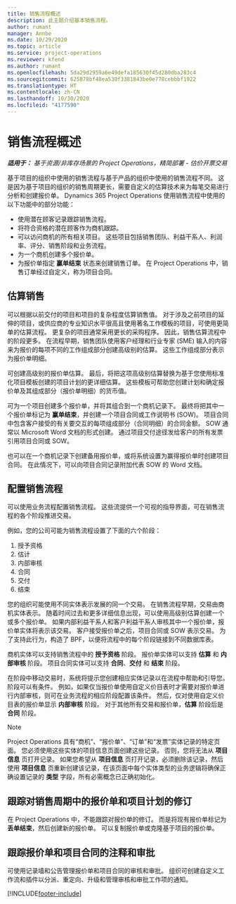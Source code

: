 ```yaml
---
title: 销售流程概述
description: 此主题介绍基本销售流程。
author: rumant
manager: Annbe
ms.date: 10/29/2020
ms.topic: article
ms.service: project-operations
ms.reviewer: kfend
ms.author: rumant
ms.openlocfilehash: 5da29d2959a6e49defa185630f45d280dba283c4
ms.sourcegitcommit: 625878bf48ea530f3381843be0e778cebbbf1922
ms.translationtype: HT
ms.contentlocale: zh-CN
ms.lasthandoff: 10/30/2020
ms.locfileid: "4177590"
---
```

# <a name="sales-process-overview"></a>销售流程概述

_**适用于：** 基于资源/非库存场景的 Project Operations，精简部署 - 估价开票交易_

基于项目的组织中使用的销售流程与基于产品的组织中使用的销售流程不同。 这是因为基于项目的组织的销售周期更长，需要自定义的估算技术来为每笔交易进行分析和创建报价单。 Dynamics 365 Project Operations 使用销售流程中使用的以下功能中的部分功能：

- 使用潜在顾客记录跟踪销售流程。
- 将符合资格的潜在顾客作为商机跟踪。
- 可以访问商机的所有相关项目。 这些项目包括销售团队、利益干系人、利润率、评分、销售阶段和业务流程。
- 为一个商机创建多个报价单。
- 为报价单指定 **赢单结束** 状态来创建销售订单。 在 Project Operations 中，销售订单经过自定义，称为项目合同。

## <a name="estimate-a-sale"></a>估算销售
可以根据以前交付的项目和项目的复杂程度估算销售值。 对于涉及之前项目的延伸的项目，或供应商的专业知识水平很高且使用著名工作模板的项目，可使用更简单的估算流程。 更复杂的项目通常采用更长的采购程序。 因此，销售估算流程中的阶段更多。 在流程早期，销售团队使用客户经理和行业专家 (SME) 输入的内容来为报价的每项不同的工作组成部分创建高级别的估算。 这些工作组成部分表示为报价单明细。 

可创建高级别的报价单估算。 最后，将把这项高级别估算替换为基于您使用标准化项目模板创建的项目计划的更详细估算。 这些模板可帮助您创建计划和确定报价单及其组成部分（报价单明细）的货币值。 

可为一个项目创建多个报价单，并将其组合到一个商机记录下。 最终将把其中一个报价单标记为 **赢单结束**，并创建一个项目合同或工作说明书 (SOW)。 项目合同中包含客户接受的有关要交互的每项组成部分（合同明细）的合同金额。 SOW 通常以 Microsoft Word 文档的形式创建。 通过项目交付途径发给客户的所有发票引用项目合同或 SOW。

也可以在一个商机记录下创建备用报价单，或将系统设置为赢得报价单时创建项目合同。 在此情况下，可以向项目合同记录附加代表 SOW 的 Word 文档。

## <a name="configure-the-sales-process"></a>配置销售流程
可以使用业务流程配置销售流程。 这些流提供一个可视的指导界面，可在销售流程的各个阶段推进交易。

例如，您的公司可能为销售流程设置了下面的六个阶段：

1. 授予资格
2. 估计
3. 内部审核
4. 合同
5. 交付
6. 结束
 
您的组织可能使用不同实体表示发展的同一个交易。 在销售流程早期，交易由商机实体表示。 随着时间过去和更多详细信息出现，可以使用高级别估算创建一个或多个报价单。 如果内部利益干系人和客户利益干系人审核其中一个报价单，报价单实体将表示该交易。 客户接受报价单之后，项目合同或 SOW 表示交易。 为了支持此行为，构造了 BPF，以便将流程中的每个阶段链接到不同数据库表。

商机实体可以支持销售流程中的 **授予资格** 阶段。 报价单实体可以支持 **估算** 和 **内部审核** 阶段。 项目合同实体可以支持 **合同**、**交付** 和 **结束** 阶段。

在阶段中移动交易时，系统将提示您创建相应实体记录以在流程中帮助和引导您。 阶段可以有条件。 例如，如果仅当报价单使用自定义价目表时才需要对报价单进行内部审核，则可在业务流程的相应阶段配置该条件。 然后，仅对使用自定义价目表的报价单显示 **内部审核** 阶段。 对于其他所有交易和报价单，**估算** 阶段后是 **合同** 阶段。

> [!NOTE]
> Project Operations 具有“商机”、“报价单”、“订单”和“发票”实体记录的特定页面。 您必须使用这些实体的项目信息页面创建这些记录。 否则，您将无法从 **项目信息** 页打开记录。 如果您希望从 **项目信息** 页打开记录，必须删除该记录，然后使用 **项目信息** 页重新创建该记录，在该页面中每个实体类型的业务逻辑将确保正确设置记录的 **类型** 字段，所有必需概念已正确初始化。


## <a name="track-revisions-to-quotes-and-project-plans-in-the-sales-cycle"></a>跟踪对销售周期中的报价单和项目计划的修订
在 Project Operations 中，不能跟踪对报价单的修订。 而是将现有报价单标记为 **丢单结束**，然后创建新的报价单。 可以复制报价单或克隆基于项目的报价单。

## <a name="track-comments-and-approvals-of-quotes-and-project-contracts"></a>跟踪报价单和项目合同的注释和审批
可使用记录墙和公告管理报价单和项目合同的审核和审批。 组织可创建自定义工作流和插件以分派、重定向、升级和管理审核和审批工作项的通知。


[!INCLUDE[footer-include](../includes/footer-banner.md)]